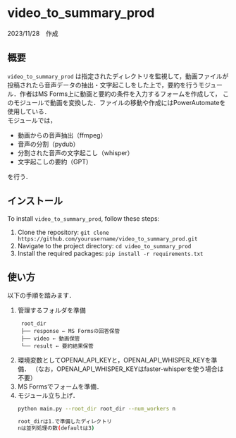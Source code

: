 # video_to_summary_prod

2023/11/28　作成

## 概要

`video_to_summary_prod` は指定されたディレクトリを監視して，動画ファイルが投稿されたら音声データの抽出・文字起こしをした上で，要約を行うモジュール．作者はMS Forms上に動画と要約の条件を入力するフォームを作成して，
このモジュールで動画を変換した．ファイルの移動や作成にはPowerAutomateを使用している．  
モジュールでは，

- 動画からの音声抽出（ffmpeg）
- 音声の分割（pydub）
- 分割された音声の文字起こし（whisper）
- 文字起こしの要約（GPT）

を行う．

## インストール

To install `video_to_summary_prod`, follow these steps:

1. Clone the repository: `git clone https://github.com/yourusername/video_to_summary_prod.git`
2. Navigate to the project directory: `cd video_to_summary_prod`
3. Install the required packages: `pip install -r requirements.txt`

## 使い方

以下の手順を踏みます．

1. 管理するフォルダを準備
   ```directory
    root_dir
    ├── response ← MS Formsの回答保管
    ├── video ← 動画保管
    └── result ← 要約結果保管
   ```
2. 環境変数としてOPENAI_API_KEYと，OPENAI_API_WHISPER_KEYを準備．
   （なお，OPENAI_API_WHISPER_KEYはfaster-whisperを使う場合は不要）
3. MS Formsでフォームを準備．
4. モジュール立ち上げ．
    ```bash
    python main.py --root_dir root_dir --num_workers n

    root_dirは1.で準備したディレクトリ
    nは並列処理の数(defaultは3)
    ```

